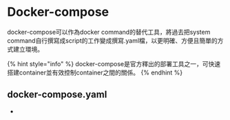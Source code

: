 # Docker-compose

docker-compose可以作為docker command的替代工具，將過去把system command自行撰寫成script的工作變成撰寫.yaml檔，以更明確、方便且簡單的方式建立環境。

{% hint style="info" %}
docker-compose是官方釋出的部署工具之一，可快速搭建container並有效控制container之間的關係。
{% endhint %}

## docker-compose.yaml

* 

